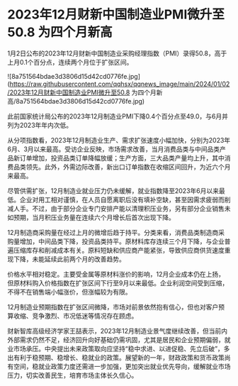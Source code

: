 # 2023年12月财新中国制造业PMI微升至50.8 为四个月新高

1月2日公布的2023年12月财新中国制造业采购经理指数（PMI）录得50.8，高于上月0.1个百分点，连续两个月位于扩张区间。

![8a751564bdae3d3806d15d42cd0776fe.jpg](https://raw.githubusercontent.com/qqhsx/qqnews_image/main/2024/01/02/2023年12月财新中国制造业PMI微升至50.8 为四个月新高/8a751564bdae3d3806d15d42cd0776fe.jpg)

此前国家统计局公布的2023年12月制造业PMI下降0.4个百分点至49.0，与6月并列为2023年年内次低。

从分项指数看，2023年12月制造业生产、需求扩张速度小幅加快，分别为2023年6月、3月以来最高。受访企业反映，市场需求改善，当月消费品类与中间品类产品新订单增加，投资品类订单降幅放缓；生产方面，三大品类产量均上升，其中消费品类领先。此外，外需边际改善，新出口订单指数在收缩区间回升，为近六个月来最高。

尽管供需扩张，12月制造业就业压力仍未缓解，就业指数降至2023年6月以来最低。企业对用工相对谨慎，在人员自愿离职后没有填补空缺，甚至因需求疲弱而削减人手。不过，由于部分企业专门安排产能以清理积压业务，另有部分企业销售未如预期，当月积压业务量在连续六个月增长后首次出现下降。

12月制造商采购量在经过上月的微增后趋于持平。分类来看，消费品类制造商采购量增加，中间品类下降，投资品类持平。原材料库存连续三个月下降，与企业普遍压缩库存和削减成本有关。原料短缺和供应商产能紧张，导致供应商供货速度重现下降，未能延续此前两个月的改善趋势。

价格水平相对稳定。主要受金属等原材料涨价的影响，12月企业成本仍在上扬，但原材料购入价格指数在扩张区间下行至9月以来最低。企业利润空间受到压缩，不得不在销售端小幅涨价，但涨幅较为有限。

12月制造业预期指数在扩张区间微降，市场对前景依然抱有信心，但也对客户预算收缩、竞争激烈、市况低迷等情况存在顾虑。

财新智库高级经济学家王喆表示，2023年12月制造业景气度继续改善，但当前内外部需求仍然不足，经济回升向好基础仍需巩固，尤其是居民和企业预期偏弱，就业市场承压。中央提出未来政策取向应坚持“稳中求进、以进促稳、先立后破”，多出有利于稳预期、稳增长、稳就业的政策。展望新的一年，财政政策和货币政策尚有空间，稳就业政策力度还需进一步加强，更加突出就业优先导向，缓解就业市场压力，切实改善民生，培育市场主体长久信心。

